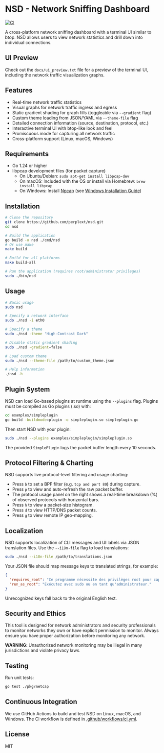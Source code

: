 # NSD - Network Sniffing Dashboard
[![CI](https://github.com/perplext/nsd/actions/workflows/ci.yml/badge.svg)](https://github.com/perplext/nsd/actions/workflows/ci.yml)

A cross-platform network sniffing dashboard with a terminal UI similar to btop. NSD allows users to view network statistics and drill down into individual connections.

## UI Preview

Check out the `docs/ui_preview.txt` file for a preview of the terminal UI, including the network traffic visualization graphs.

## Features

- Real-time network traffic statistics
- Visual graphs for network traffic ingress and egress
- Static gradient shading for graph fills (toggleable via `--gradient` flag)
- Custom theme loading from JSON/YAML via `--theme-file` flag
- Detailed connection information (source, destination, protocol, etc.)
- Interactive terminal UI with btop-like look and feel
- Promiscuous mode for capturing all network traffic
- Cross-platform support (Linux, macOS, Windows)

## Requirements

- Go 1.24 or higher
- libpcap development files (for packet capture)
  - On Ubuntu/Debian: `sudo apt-get install libpcap-dev`
  - On macOS: Included with the OS or install via Homebrew: `brew install libpcap`
  - On Windows: Install [Npcap](https://npcap.com/#download) (see [Windows Installation Guide](docs/WINDOWS.md))

## Installation

```bash
# Clone the repository
git clone https://github.com/perplext/nsd.git
cd nsd

# Build the application
go build -o nsd ./cmd/nsd
# Or use make
make build

# Build for all platforms
make build-all

# Run the application (requires root/administrator privileges)
sudo ./bin/nsd
```

## Usage

```bash
# Basic usage
sudo nsd

# Specify a network interface
sudo ./nsd -i eth0

# Specify a theme
sudo ./nsd -theme "High-Contrast Dark"

# Disable static gradient shading
sudo ./nsd -gradient=false

# Load custom theme
sudo ./nsd --theme-file /path/to/custom_theme.json

# Help information
./nsd -h
```

## Plugin System

NSD can load Go-based plugins at runtime using the `--plugins` flag. Plugins must be compiled as Go plugins (.so) with:

```bash
cd examples/simpleplugin
go build -buildmode=plugin -o simpleplugin.so simpleplugin.go
```

Then start NSD with your plugin:

```bash
sudo ./nsd --plugins examples/simpleplugin/simpleplugin.so
```

The provided `SimplePlugin` logs the packet buffer length every 10 seconds.

## Protocol Filtering & Charting

NSD supports live protocol-level filtering and usage charting:
- Press `b` to set a BPF filter (e.g. `tcp and port 80`) during capture.
- Press `p` to view and auto-refresh the raw packet buffer.
- The protocol usage panel on the right shows a real-time breakdown (%) of observed protocols with horizontal bars.
- Press `h` to view a packet-size histogram.
- Press `d` to view HTTP/DNS packet counts.
- Press `g` to view remote IP geo-mapping.

## Localization

NSD supports localization of CLI messages and UI labels via JSON translation files. Use the `--i18n-file` flag to load translations:

```bash
sudo ./nsd --i18n-file /path/to/translations.json
```

Your JSON file should map message keys to translated strings, for example:

```json
{
  "requires_root": "Ce programme nécessite des privilèges root pour capturer des paquets.",
  "run_as_root": "Exécutez avec sudo ou en tant qu'administrateur."
}
```

Unrecognized keys fall back to the original English text.

## Security and Ethics

This tool is designed for network administrators and security professionals to monitor networks they own or have explicit permission to monitor. Always ensure you have proper authorization before monitoring any network.

**WARNING**: Unauthorized network monitoring may be illegal in many jurisdictions and violate privacy laws.

## Testing

Run unit tests:

```bash
go test ./pkg/netcap
```

## Continuous Integration

We use GitHub Actions to build and test NSD on Linux, macOS, and Windows. The CI workflow is defined in [.github/workflows/ci.yml](.github/workflows/ci.yml).

## License

MIT
